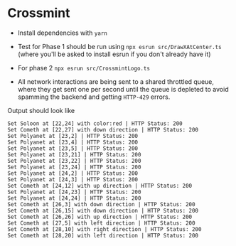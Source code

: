 # Crossmint

- Install dependencies with `yarn`
- Test for Phase 1 should be run using `npx esrun src/DrawXAtCenter.ts` (where you'll be asked to install esrun if you don't already have it)
- For phase 2 `npx esrun src/CrossmintLogo.ts`

- All network interactions are being sent to a shared throttled queue, where they get sent one per second until the queue is depleted to avoid spamming the backend and getting `HTTP-429` errors.

Output should look like

```
Set Soloon at [22,24] with color:red | HTTP Status: 200
Set Cometh at [22,27] with down direction | HTTP Status: 200
Set Polyanet at [23,2] | HTTP Status: 200
Set Polyanet at [23,4] | HTTP Status: 200
Set Polyanet at [23,5] | HTTP Status: 200
Set Polyanet at [23,21] | HTTP Status: 200
Set Polyanet at [23,22] | HTTP Status: 200
Set Polyanet at [23,24] | HTTP Status: 200
Set Polyanet at [24,2] | HTTP Status: 200
Set Polyanet at [24,3] | HTTP Status: 200
Set Cometh at [24,12] with up direction | HTTP Status: 200
Set Polyanet at [24,23] | HTTP Status: 200
Set Polyanet at [24,24] | HTTP Status: 200
Set Cometh at [26,3] with down direction | HTTP Status: 200
Set Cometh at [26,15] with down direction | HTTP Status: 200
Set Cometh at [26,26] with up direction | HTTP Status: 200
Set Cometh at [27,5] with left direction | HTTP Status: 200
Set Cometh at [28,10] with right direction | HTTP Status: 200
Set Cometh at [28,20] with left direction | HTTP Status: 200
```
